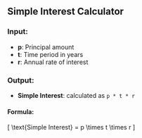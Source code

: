 ## Simple Interest Calculator

### Input:
- **p**: Principal amount
- **t**: Time period in years
- **r**: Annual rate of interest

### Output:
- **Simple Interest**: calculated as `p * t * r`

#### Formula:
\[ \text{Simple Interest} = p \times t \times r \]

